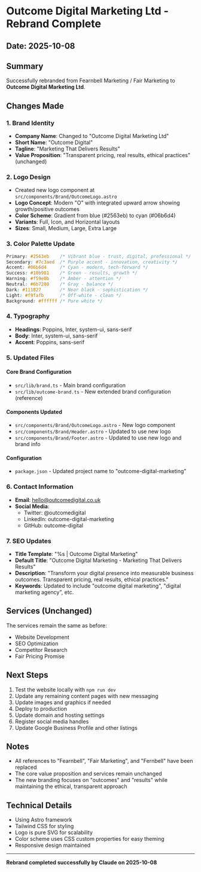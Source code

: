 # Outcome Digital Marketing Ltd - Rebrand Complete

## Date: 2025-10-08

## Summary
Successfully rebranded from Fearnbell Marketing / Fair Marketing to **Outcome Digital Marketing Ltd**.

## Changes Made

### 1. Brand Identity
- **Company Name**: Changed to "Outcome Digital Marketing Ltd"
- **Short Name**: "Outcome Digital"
- **Tagline**: "Marketing That Delivers Results"
- **Value Proposition**: "Transparent pricing, real results, ethical practices" (unchanged)

### 2. Logo Design
- Created new logo component at `src/components/Brand/OutcomeLogo.astro`
- **Logo Concept**: Modern "O" with integrated upward arrow showing growth/positive outcomes
- **Color Scheme**: Gradient from blue (#2563eb) to cyan (#06b6d4)
- **Variants**: Full, Icon, and Horizontal layouts
- **Sizes**: Small, Medium, Large, Extra Large

### 3. Color Palette Update
```css
Primary: #2563eb    /* Vibrant blue - trust, digital, professional */
Secondary: #7c3aed  /* Purple accent - innovation, creativity */
Accent: #06b6d4     /* Cyan - modern, tech-forward */
Success: #10b981    /* Green - results, growth */
Warning: #f59e0b    /* Amber - attention */
Neutral: #6b7280    /* Gray - balance */
Dark: #111827       /* Near black - sophistication */
Light: #f9fafb      /* Off-white - clean */
Background: #ffffff /* Pure white */
```

### 4. Typography
- **Headings**: Poppins, Inter, system-ui, sans-serif
- **Body**: Inter, system-ui, sans-serif
- **Accent**: Poppins, sans-serif

### 5. Updated Files

#### Core Brand Configuration
- `src/lib/brand.ts` - Main brand configuration
- `src/lib/outcome-brand.ts` - New extended brand configuration (reference)

#### Components Updated
- `src/components/Brand/OutcomeLogo.astro` - New logo component
- `src/components/Brand/Header.astro` - Updated to use new logo
- `src/components/Brand/Footer.astro` - Updated to use new logo and brand info

#### Configuration
- `package.json` - Updated project name to "outcome-digital-marketing"

### 6. Contact Information
- **Email**: hello@outcomedigital.co.uk
- **Social Media**:
  - Twitter: @outcomedigital
  - LinkedIn: outcome-digital-marketing
  - GitHub: outcome-digital

### 7. SEO Updates
- **Title Template**: "%s | Outcome Digital Marketing"
- **Default Title**: "Outcome Digital Marketing - Marketing That Delivers Results"
- **Description**: "Transform your digital presence into measurable business outcomes. Transparent pricing, real results, ethical practices."
- **Keywords**: Updated to include "outcome digital marketing", "digital marketing agency", etc.

## Services (Unchanged)
The services remain the same as before:
- Website Development
- SEO Optimization
- Competitor Research
- Fair Pricing Promise

## Next Steps
1. Test the website locally with `npm run dev`
2. Update any remaining content pages with new messaging
3. Update images and graphics if needed
4. Deploy to production
5. Update domain and hosting settings
6. Register social media handles
7. Update Google Business Profile and other listings

## Notes
- All references to "Fearnbell", "Fair Marketing", and "Fernbell" have been replaced
- The core value proposition and services remain unchanged
- The new branding focuses on "outcomes" and "results" while maintaining the ethical, transparent approach

## Technical Details
- Using Astro framework
- Tailwind CSS for styling
- Logo is pure SVG for scalability
- Color scheme uses CSS custom properties for easy theming
- Responsive design maintained

---

**Rebrand completed successfully by Claude on 2025-10-08**